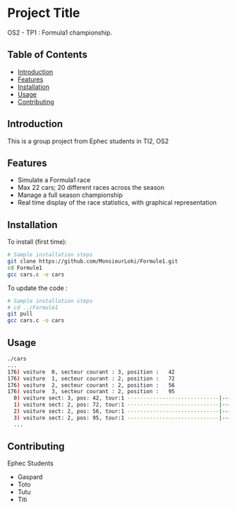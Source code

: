 


# Project Title

OS2 - TP1 : Formula1 championship.

## Table of Contents

- [Introduction](#introduction)
- [Features](#features)
- [Installation](#installation)
- [Usage](#usage)
- [Contributing](#contributing)

## Introduction

This is a group project from Ephec students in TI2, OS2

## Features

- Simulate a Formula1 race
- Max 22 cars; 20 different races across the season
- Manage a full season championship
- Real time display of the race statistics, with graphical representation

## Installation


To install (first time):

```bash
# Sample installation steps
git clone https://github.com/MonsieurLoki/Formule1.git
cd Formule1
gcc cars.c -o cars
```


To update the code :

```bash
# Sample installation steps
# cd ../Formule1
git pull 
gcc cars.c -o cars
```


## Usage

```bash
./cars
...
176) voiture  0, secteur courant : 3, position :   42 
176) voiture  1, secteur courant : 2, position :   72 
176) voiture  2, secteur courant : 2, position :   56 
176) voiture  3, secteur courant : 2, position :   95 
  0) voiture sect: 3, pos: 42, tour:1 -----------------------------|-----------------------------|------------*----------------|
  1) voiture sect: 2, pos: 72, tour:1 -----------------------------|--------------------*--------|-----------------------------|
  2) voiture sect: 2, pos: 56, tour:1 -----------------------------|----------------*------------|-----------------------------|
  3) voiture sect: 2, pos: 95, tour:1 -----------------------------|---------------------------*-|-----------------------------|
  ...
```

## Contributing

Ephec Students
- Gaspard
- Toto
- Tutu
- Titi
